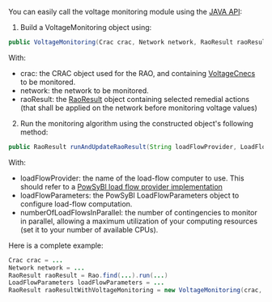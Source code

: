 You can easily call the voltage monitoring module using the [JAVA API](https://github.com/farao-community/farao-core/blob/master/monitoring/voltage-monitoring/src/main/java/com/farao_community/farao/monitoring/voltage_monitoring/VoltageMonitoring.java):
1. Build a VoltageMonitoring object using:
~~~java
public VoltageMonitoring(Crac crac, Network network, RaoResult raoResult)
~~~
With:
- crac: the CRAC object used for the RAO, and containing [VoltageCnecs](/docs/input-data/crac/json#voltage-cnecs) to be monitored.
- network: the network to be monitored.
- raoResult: the [RaoResult](/docs/output-data/rao-result-json) object containing selected remedial actions (that shall
  be applied on the network before monitoring voltage values)
2. Run the monitoring algorithm using the constructed object's following method:
~~~java
public RaoResult runAndUpdateRaoResult(String loadFlowProvider, LoadFlowParameters loadFlowParameters, int numberOfLoadFlowsInParallel)
~~~
With:
- loadFlowProvider: the name of the load-flow computer to use. This should refer to a [PowSyBl load flow provider implementation](https://www.powsybl.org/pages/documentation/simulation/powerflow/)
- loadFlowParameters: the PowSyBl LoadFlowParameters object to configure load-flow computation.
- numberOfLoadFlowsInParallel: the number of contingencies to monitor in parallel, allowing a maximum utilization of
  your computing resources (set it to your number of available CPUs).

Here is a complete example:
~~~java
Crac crac = ...
Network network = ...
RaoResult raoResult = Rao.find(...).run(...)
LoadFlowParameters loadFlowParameters = ...
RaoResult raoResultWithVoltageMonitoring = new VoltageMonitoring(crac, network, raoResult).runAndUpdateRaoResult("OpenLoadFlow", loadFlowParameters, 2);
~~~
